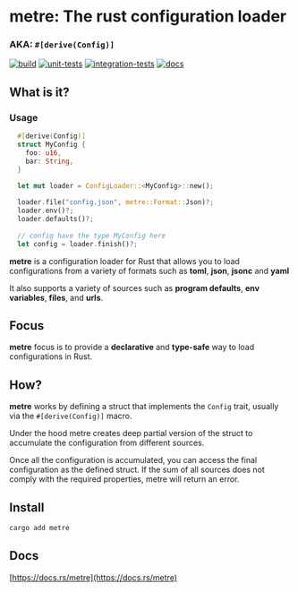 # **metre**: The rust configuration loader
### AKA:  `#[derive(Config)]`

[![build](https://github.com/ramiroaisen/metre/actions/workflows/build.yml/badge.svg)](https://github.com/ramiroaisen/metre/actions/workflows/build.yml)
[![unit-tests](https://github.com/ramiroaisen/metre/actions/workflows/unit-tests.yml/badge.svg)](https://github.com/ramiroaisen/metre/actions/workflows/unit-tests.yml)
[![integration-tests](https://github.com/ramiroaisen/metre/actions/workflows/integration-tests.yml/badge.svg)](https://github.com/ramiroaisen/metre/actions/workflows/integration-tests.yml)
[![docs](https://github.com/ramiroaisen/metre/actions/workflows/docs.yml/badge.svg)](https://github.com/ramiroaisen/metre/actions/workflows/docs.yml)



## What is it?

### Usage
```rust
  #[derive(Config)]
  struct MyConfig {
    foo: u16,
    bar: String,
  }

  let mut loader = ConfigLoader::<MyConfig>::new();
  
  loader.file("config.json", metre::Format::Json)?;
  loader.env()?;
  loader.defaults()?;
  
  // config have the type MyConfig here
  let config = loader.finish()?;  

```


**metre** is a configuration loader for Rust that allows you to load configurations from a variety of formats such as **toml**, **json**, **jsonc** and **yaml**

It also supports a variety of sources such as **program defaults**, **env variables**, **files**, and **urls**.   

## Focus

**metre** focus is to provide a **declarative** and **type-safe** way to load configurations in Rust.

## How?

**metre** works by defining a struct that implements the `Config` trait, usually via the `#[derive(Config)]` macro. 

Under the hood metre creates deep partial version of the struct to accumulate the configuration from different sources.

Once all the configuration is accumulated, you can access the final configuration as the defined struct. If the sum of all sources does not comply with the required properties, metre will return an error.


## Install
```sh
cargo add metre
```

## Docs
[https://docs.rs/metre](https://docs.rs/metre)